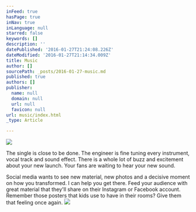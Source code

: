 ```yaml
---
inFeed: true
hasPage: true
inNav: true
inLanguage: null
starred: false
keywords: []
description: ''
datePublished: '2016-01-27T21:24:08.226Z'
dateModified: '2016-01-27T21:14:34.009Z'
title: Music
author: []
sourcePath: _posts/2016-01-27-music.md
published: true
authors: []
publisher:
  name: null
  domain: null
  url: null
  favicon: null
url: music/index.html
_type: Article

---
```

![](https://the-grid-user-content.s3-us-west-2.amazonaws.com/a07183b5-db02-4e6b-b77e-2ff50358ff33.png)

The single is close
to be done. The engineer is fine tuning every instrument, vocal track and sound
effect. There is a whole lot of buzz and excitement about your new launch. Your
fans are waiting to hear your new sound.

Social media wants to
see new material, new photos and a decisive moment on how you transformed. I
can help you get there. Feed your audience with great material that they'll
share on their Instagram or Facebook account. Remember those posters that kids
use to have in their rooms? Give them that feeling once again.
![](https://the-grid-user-content.s3-us-west-2.amazonaws.com/1b740758-326f-4675-8f0f-e53d8c50ecdf.png)